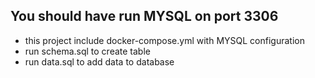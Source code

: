 ## You should have run MYSQL on port 3306 
- this project include docker-compose.yml with MYSQL configuration
- run schema.sql to create table
- run data.sql to add data to database
